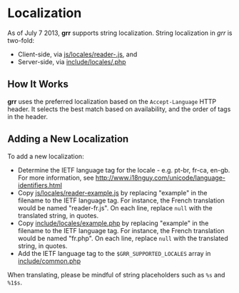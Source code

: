 Localization
============

As of July 7 2013, **grr** supports string localization. String localization in *grr* is two-fold:

* Client-side, via [js/locales/reader-<ietf-tag>.js](server/content/js/locales/reader-example.js), and
* Server-side, via [include/locales/<ietf-tag>.php](server/include/locales/example.php)

How It Works
------------

**grr** uses the preferred localization based on the `Accept-Language` HTTP header. It selects the best match based on availability, and the order of tags in the header.

Adding a New Localization
-------------------------

To add a new localization:

* Determine the IETF language tag for the locale - e.g. pt-br, fr-ca, en-gb. For more information, see http://www.i18nguy.com/unicode/language-identifiers.html
* Copy [js/locales/reader-example.js](server/content/js/locales/reader-example.js) by replacing "example" in the filename to the IETF language tag. For instance, the French translation would be named "reader-fr.js". On each line, replace `null` with the translated string, in quotes.
* Copy [include/locales/example.php](server/include/locales/example.php) by replacing "example" in the filename to the IETF language tag. For instance, the French translation would be named "fr.php". On each line, replace `null` with the translated string, in quotes.
* Add the IETF language tag to the `$GRR_SUPPORTED_LOCALES` array in [include/common.php](server/include/common.php)

When translating, please be mindful of string placeholders such as `%s` and `%1$s`.